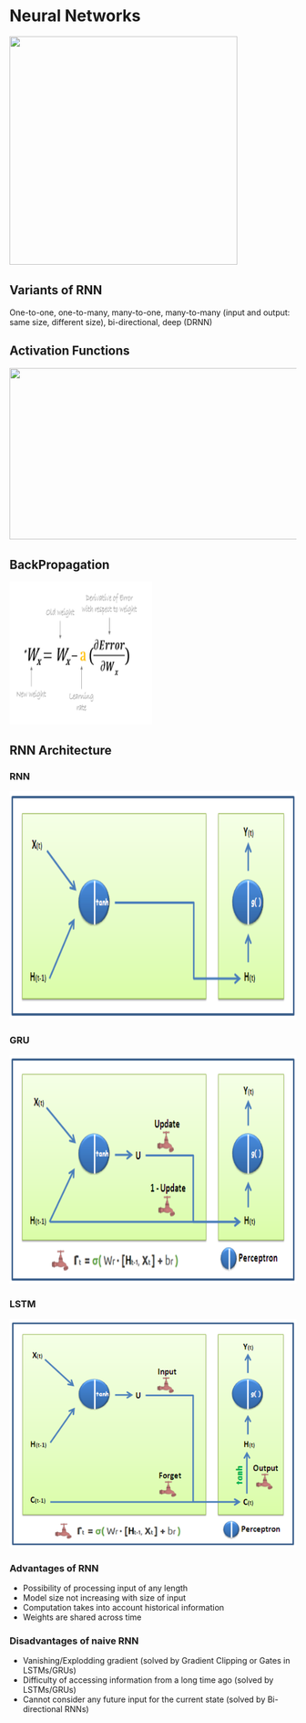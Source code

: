 # Neural Networks
<img src="https://hackerwins.github.io/assets/img/2019-06-16-cs229a-week4/basic-unit-of-nn.png" width="400" height="400">

## Variants of RNN
One-to-one, one-to-many, many-to-one, many-to-many (input and output: same size, different size), bi-directional, deep (DRNN)

## Activation Functions
<img src="https://github.com/shilpagopi/ML/blob/master/Recap/img/activation-functions.JPG" width="750" height="300">

## BackPropagation
<img src="https://github.com/shilpagopi/ML/blob/master/Recap/img/gradient_descent.png" width="250" height="250">

## RNN Architecture
### RNN
<img src="https://github.com/shilpagopi/ML/blob/master/Recap/img/RNN%20Cell.png" width="750" height="400">

### GRU
<img src="https://github.com/shilpagopi/ML/blob/master/Recap/img/GRU%20Cell.png" width="750" height="400">

### LSTM
<img src="https://github.com/shilpagopi/ML/blob/master/Recap/img/LSTM%20Cell.png" width="750" height="400">

### Advantages of RNN 
* Possibility of processing input of any length
* Model size not increasing with size of input
* Computation takes into account historical information
* Weights are shared across time	

### Disadvantages of naive RNN
* Vanishing/Explodding gradient (solved by Gradient Clipping or Gates in LSTMs/GRUs)
* Difficulty of accessing information from a long time ago (solved by LSTMs/GRUs)
* Cannot consider any future input for the current state (solved by Bi-directional RNNs)
